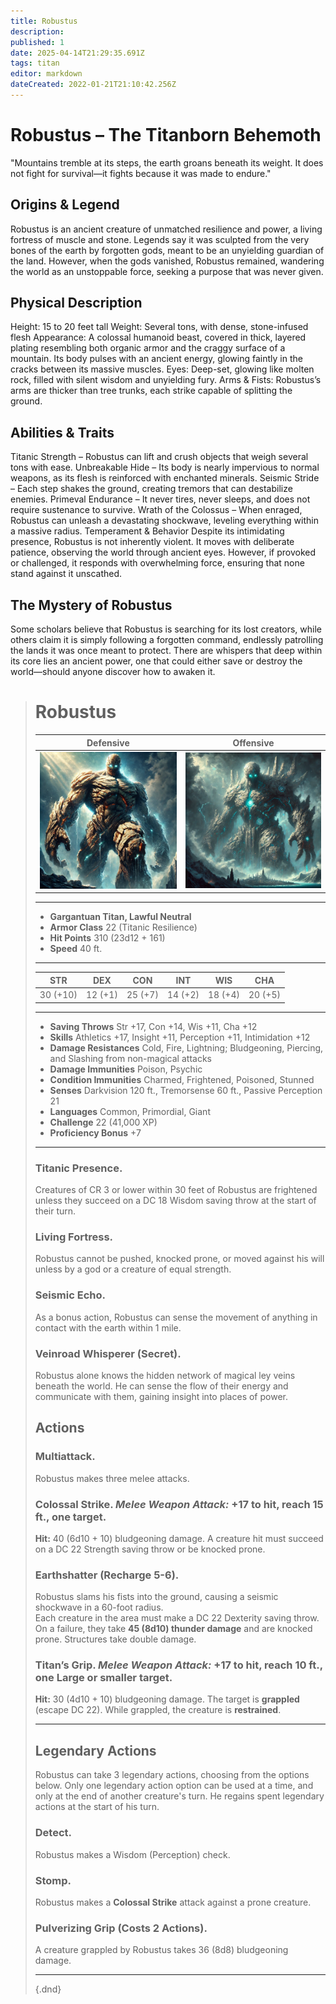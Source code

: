 ```yaml
---
title: Robustus
description: 
published: 1
date: 2025-04-14T21:29:35.691Z
tags: titan
editor: markdown
dateCreated: 2022-01-21T21:10:42.256Z
---
```


# Robustus – The Titanborn Behemoth
"Mountains tremble at its steps, the earth groans beneath its weight. It does not fight for survival—it fights because it was made to endure."

## Origins & Legend
Robustus is an ancient creature of unmatched resilience and power, a living fortress of muscle and stone. Legends say it was sculpted from the very bones of the earth by forgotten gods, meant to be an unyielding guardian of the land. However, when the gods vanished, Robustus remained, wandering the world as an unstoppable force, seeking a purpose that was never given.

## Physical Description
Height: 15 to 20 feet tall
Weight: Several tons, with dense, stone-infused flesh
Appearance: A colossal humanoid beast, covered in thick, layered plating resembling both organic armor and the craggy surface of a mountain. Its body pulses with an ancient energy, glowing faintly in the cracks between its massive muscles.
Eyes: Deep-set, glowing like molten rock, filled with silent wisdom and unyielding fury.
Arms & Fists: Robustus’s arms are thicker than tree trunks, each strike capable of splitting the ground.
## Abilities & Traits
Titanic Strength – Robustus can lift and crush objects that weigh several tons with ease.
Unbreakable Hide – Its body is nearly impervious to normal weapons, as its flesh is reinforced with enchanted minerals.
Seismic Stride – Each step shakes the ground, creating tremors that can destabilize enemies.
Primeval Endurance – It never tires, never sleeps, and does not require sustenance to survive.
Wrath of the Colossus – When enraged, Robustus can unleash a devastating shockwave, leveling everything within a massive radius.
Temperament & Behavior
Despite its intimidating presence, Robustus is not inherently violent. It moves with deliberate patience, observing the world through ancient eyes. However, if provoked or challenged, it responds with overwhelming force, ensuring that none stand against it unscathed.

## The Mystery of Robustus
Some scholars believe that Robustus is searching for its lost creators, while others claim it is simply following a forgotten command, endlessly patrolling the lands it was once meant to protect. There are whispers that deep within its core lies an ancient power, one that could either save or destroy the world—should anyone discover how to awaken it.

># Robustus
> | Defensive  | Offensive |
> | --- | --- |
> | ![robustus.webp](/characters/robustus.webp) | ![robustus_(2).webp](/characters/robustus_(2).webp) |
>---
>- **Gargantuan Titan, Lawful Neutral**
>- **Armor Class** 22 (Titanic Resilience)
>- **Hit Points** 310 (23d12 + 161)
>- **Speed** 40 ft.
>---
>|STR|DEX|CON|INT|WIS|CHA|
>|---|---|---|---|---|---|
>|30 (+10)|12 (+1)|25 (+7)|14 (+2)|18 (+4)|20 (+5)|
>---
>- **Saving Throws** Str +17, Con +14, Wis +11, Cha +12
>- **Skills** Athletics +17, Insight +11, Perception +11, Intimidation +12
>- **Damage Resistances** Cold, Fire, Lightning; Bludgeoning, Piercing, and Slashing from non-magical attacks
>- **Damage Immunities** Poison, Psychic
>- **Condition Immunities** Charmed, Frightened, Poisoned, Stunned
>- **Senses** Darkvision 120 ft., Tremorsense 60 ft., Passive Perception 21
>- **Languages** Common, Primordial, Giant
>- **Challenge** 22 (41,000 XP)
>- **Proficiency Bonus** +7
>---
>
>### **Titanic Presence.**  
>Creatures of CR 3 or lower within 30 feet of Robustus are frightened unless they succeed on a DC 18 Wisdom saving throw at the start of their turn.
>
>### **Living Fortress.**  
>Robustus cannot be pushed, knocked prone, or moved against his will unless by a god or a creature of equal strength.
>
>### **Seismic Echo.**  
>As a bonus action, Robustus can sense the movement of anything in contact with the earth within 1 mile.
>
>### **Veinroad Whisperer (Secret).**  
>Robustus alone knows the hidden network of magical ley veins beneath the world. He can sense the flow of their energy and communicate with them, gaining insight into places of power.
>
>## **Actions**
>### **Multiattack.**  
>Robustus makes three melee attacks.
>
>### **Colossal Strike.** *Melee Weapon Attack:* +17 to hit, reach 15 ft., one target.  
>**Hit:** 40 (6d10 + 10) bludgeoning damage. A creature hit must succeed on a DC 22 Strength saving throw or be knocked prone.
>
>### **Earthshatter (Recharge 5-6).**  
>Robustus slams his fists into the ground, causing a seismic shockwave in a 60-foot radius.  
>Each creature in the area must make a DC 22 Dexterity saving throw. On a failure, they take **45 (8d10) thunder damage** and are knocked prone. Structures take double damage.
>
>### **Titan’s Grip.** *Melee Weapon Attack:* +17 to hit, reach 10 ft., one Large or smaller target.  
>**Hit:** 30 (4d10 + 10) bludgeoning damage. The target is **grappled** (escape DC 22). While grappled, the creature is **restrained**.
>
>---
>
>## **Legendary Actions**
>Robustus can take 3 legendary actions, choosing from the options below. Only one legendary action option can be used at a time, and only at the end of another creature's turn. He regains spent legendary actions at the start of his turn.
>
>### **Detect.**  
>Robustus makes a Wisdom (Perception) check.
>
>### **Stomp.**  
>Robustus makes a **Colossal Strike** attack against a prone creature.
>
>### **Pulverizing Grip (Costs 2 Actions).**  
>A creature grappled by Robustus takes 36 (8d8) bludgeoning damage.
>
>---
>{.dnd}

